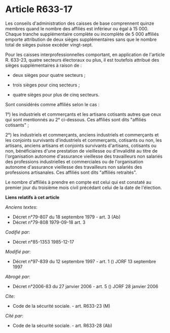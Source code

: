 # Article R633-17

Les conseils d'administration des caisses de base comprennent quinze membres quand le nombre des affiliés est inférieur ou
égal à 15 000. Chaque tranche supplémentaire complète ou incomplète de 5 000 affiliés emporte attribution de deux sièges
supplémentaires sans que le nombre total de sièges puisse excéder vingt-sept.

Pour les caisses interprofessionnelles comportant, en application de l'article R. 633-23, quatre secteurs électoraux ou plus,
il est toutefois attribué des sièges supplémentaires à raison de :

- deux sièges pour quatre secteurs ;

- trois sièges pour cinq secteurs ;

- quatre sièges pour plus de cinq secteurs.

Sont considérés comme affiliés selon le cas : 

1°) les industriels et commerçants et les artisans cotisants autres que ceux qui sont mentionnés au 2° ci-dessous. Ces
affiliés sont dits "affiliés cotisants" ; 

2°) les industriels et commerçants, anciens industriels et commerçants et les conjoints survivants d'industriels et
commerçants, cotisants ou non, les artisans, anciens artisans et conjoints survivants d'artisans, cotisants ou non,
bénéficiaires d'une prestation de vieillesse ou d'invalidité au titre de l'organisation autonome d'assurance vieillesse des
travailleurs non salariés des professions industrielles et commerciales ou de l'organisation autonome d'assurance vieillesse
des travailleurs non salariés des professions artisanales. Ces affiliés sont dits "affiliés retraités".

Le nombre d'affiliés à prendre en compte est celui qui est constaté au premier jour du troisième mois civil précédant celui
de la date de l'élection.

**Liens relatifs à cet article**

_Anciens textes_:

  - Décret n°79-807 du 18 septembre 1979 - art. 3 (Ab)
  - Décret n°79-808 1979-09-18 art. 3

_Codifié par_:

  - Décret n°85-1353 1985-12-17

_Modifié par_:

  - Décret n°97-839 du 12 septembre 1997 - art. 1 () JORF 13 septembre 1997

_Abrogé par_:

  - Décret n°2006-83 du 27 janvier 2006 - art. 5 () JORF 28 janvier 2006

_Cite_:

  - Code de la sécurité sociale. - art. R633-23 (M)

_Cité par_:

  - Code de la sécurité sociale. - art. R633-28 (Ab)
